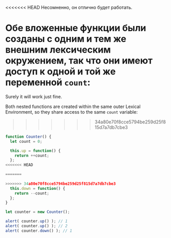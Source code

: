 
<<<<<<< HEAD
Несомненно, он отлично будет работать.

Обе вложенные функции были созданы с одним и тем же внешним лексическим окружением, так что они имеют доступ к одной и той же переменной `count`:
=======
Surely it will work just fine.

Both nested functions are created within the same outer Lexical Environment, so they share access to the same `count` variable:
>>>>>>> 34a80e70f8cce5794be259d25f815d7a7db7cbe3

```js run
function Counter() {
  let count = 0;

  this.up = function() {
    return ++count;
  };
<<<<<<< HEAD

=======
  
>>>>>>> 34a80e70f8cce5794be259d25f815d7a7db7cbe3
  this.down = function() {
    return --count;
  };
}

let counter = new Counter();

alert( counter.up() ); // 1
alert( counter.up() ); // 2
alert( counter.down() ); // 1
```
